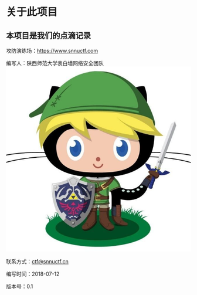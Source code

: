 # 关于此项目
## 本项目是我们的点滴记录

攻防演练场：https://www.snnuctf.com

编写人：陕西师范大学表白墙网络安全团队
<img src="https://github.com/aisnnu/snnuisdc/blob/master/Picture/snnuisdc.jpg?raw=true">

联系方式：ctf@snnuctf.cn

编写时间：2018-07-12

版本号：0.1
